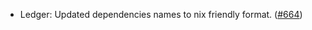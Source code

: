 - Ledger: Updated dependencies names to nix friendly format.
  ([#664](https://github.com/anoma/anoma/pull/664))